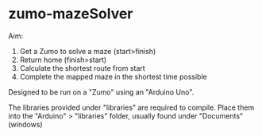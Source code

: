 # zumo-mazeSolver
Aim: 
1) Get a Zumo to solve a maze (start>finish)
2) Return home (finish>start)
3) Calculate the shortest route from start
4) Complete the mapped maze in the shortest time possible

Designed to be run on a "Zumo" using an "Arduino Uno".

The libraries provided under "libraries" are required to compile.
Place them into the "Arduino" > "libraries" folder, usually found under "Documents" (windows)